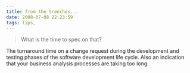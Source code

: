 ```yaml
---
title: from the trenches...
date: 2008-07-08 22:23:59
tags: tips, 
---
```

<blockquote>What is the time to spec on that?</blockquote>
The turnaround time on a change request during the development and testing phases of the software development life cycle. Also an indication that your business analysis processes are taking too long.